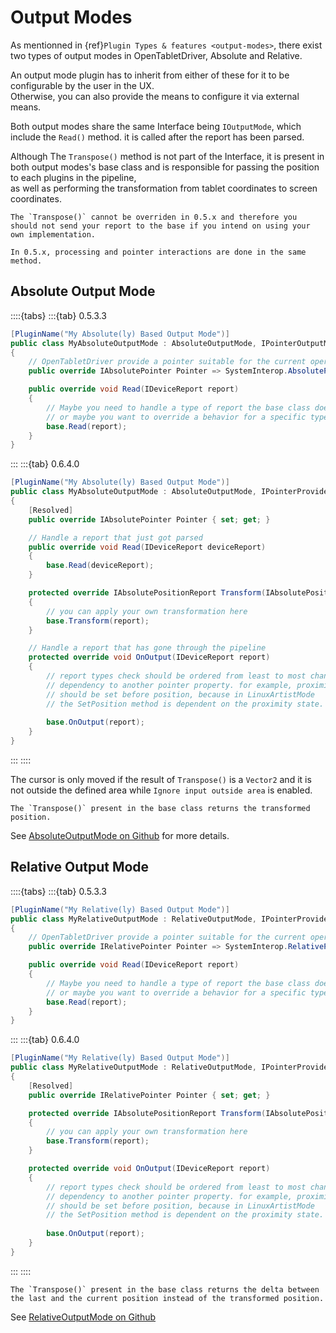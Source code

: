 # Output Modes

As mentionned in {ref}`Plugin Types & features <output-modes>`, there exist two types of output modes in OpenTabletDriver, Absolute and Relative.

An output mode plugin has to inherit from either of these for it to be configurable by the user in the UX. \
Otherwise, you can also provide the means to configure it via external means.

Both output modes share the same Interface being `IOutputMode`, which include the `Read()` method. it is called after the report has been parsed.

Although The `Transpose()` method is not part of the Interface, it is present in both output modes's base class and is responsible for passing the position to each plugins in the pipeline, \
as well as performing the transformation from tablet coordinates to screen coordinates.

```{warning}
The `Transpose()` cannot be overriden in 0.5.x and therefore you should not send your report to the base if you intend on using your own implementation.
```
```{note}
In 0.5.x, processing and pointer interactions are done in the same method.
```

## Absolute Output Mode

::::{tabs}
:::{tab} 0.5.3.3
```csharp
[PluginName("My Absolute(ly) Based Output Mode")]
public class MyAbsoluteOutputMode : AbsoluteOutputMode, IPointerOutputMode<IAbsolutePointer>
{
    // OpenTabletDriver provide a pointer suitable for the current operating system, if supported.
    public override IAbsolutePointer Pointer => SystemInterop.AbsolutePointer;

    public override void Read(IDeviceReport report)
    {
        // Maybe you need to handle a type of report the base class doesn't handle
        // or maybe you want to override a behavior for a specific type of report.
        base.Read(report);
    }
}
```
:::
:::{tab} 0.6.4.0
```csharp
[PluginName("My Absolute(ly) Based Output Mode")]
public class MyAbsoluteOutputMode : AbsoluteOutputMode, IPointerProvider<IAbsolutePointer>
{
    [Resolved]
    public override IAbsolutePointer Pointer { set; get; }

    // Handle a report that just got parsed
    public override void Read(IDeviceReport deviceReport)
    {
        base.Read(deviceReport);
    }

    protected override IAbsolutePositionReport Transform(IAbsolutePositionReport report)
    {
        // you can apply your own transformation here
        base.Transform(report);
    }

    // Handle a report that has gone through the pipeline
    protected override void OnOutput(IDeviceReport report)
    {
        // report types check should be ordered from least to most chance of having a
        // dependency to another pointer property. for example, proximity
        // should be set before position, because in LinuxArtistMode
        // the SetPosition method is dependent on the proximity state.
        
        base.OnOutput(report);
    }
}
```
:::
::::

The cursor is only moved if the result of `Transpose()` is a `Vector2` and it is not outside the defined area while `Ignore input outside area` is enabled.

```{note}
The `Transpose()` present in the base class returns the transformed position.
```

See [AbsoluteOutputMode on Github](https://github.com/OpenTabletDriver/OpenTabletDriver/blob/v0.5.3.3/OpenTabletDriver.Plugin/Output/AbsoluteOutputMode.cs)
for more details.

## Relative Output Mode

::::{tabs}
:::{tab} 0.5.3.3
```csharp
[PluginName("My Relative(ly) Based Output Mode")]
public class MyRelativeOutputMode : RelativeOutputMode, IPointerProvider<IRelativePointer>
{
    // OpenTabletDriver provide a pointer suitable for the current operating system, if supported.
    public override IRelativePointer Pointer => SystemInterop.RelativePointer;

    public override void Read(IDeviceReport report)
    {
        // Maybe you need to handle a type of report the base class doesn't handle
        // or maybe you want to override a behavior for a specific type of report.
        base.Read(report);
    }
}
```
:::
:::{tab} 0.6.4.0
```csharp
[PluginName("My Relative(ly) Based Output Mode")]
public class MyRelativeOutputMode : RelativeOutputMode, IPointerProvider<IRelativePointer>
{
    [Resolved]
    public override IRelativePointer Pointer { set; get; }

    protected override IAbsolutePositionReport Transform(IAbsolutePositionReport report)
    {
        // you can apply your own transformation here
        base.Transform(report);
    }

    protected override void OnOutput(IDeviceReport report)
    {
        // report types check should be ordered from least to most chance of having a
        // dependency to another pointer property. for example, proximity
        // should be set before position, because in LinuxArtistMode
        // the SetPosition method is dependent on the proximity state.
        
        base.OnOutput(report);
    }
}
```
:::
::::

```{note}
The `Transpose()` present in the base class returns the delta between the last and the current position instead of the transformed position.
```

See [RelativeOutputMode on Github](https://github.com/OpenTabletDriver/OpenTabletDriver/blob/v0.5.3.3/OpenTabletDriver.Plugin/Output/RelativeOutputMode.cs)
